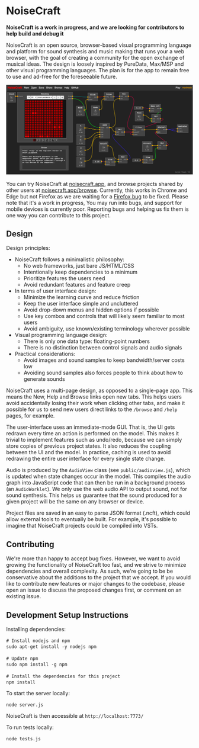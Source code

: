 # NoiseCraft

**NoiseCraft is a work in progress, and we are looking for contributors to help build and debug it**

NoiseCraft is an open source, browser-based visual programming language and platform for
sound synthesis and music making that runs your a web browser, with the goal of creating
a community for the open exchange of musical ideas. The design is loosely inspired by
PureData, Max/MSP and other visual programming languages.
The plan is for the app to remain free to use and ad-free for the foreseeable future.

<p align="center">
  <img width="800" src="doc/screenshot.png">
</p>

You can try NoiseCraft at [noisecraft.app](https://noisecraft.app), and browse projects shared by other
users at [noisecraft.app/browse](https://noisecraft.app/browse). Currently, this works in Chrome and Edge but not
Firefox as we are waiting for a [Firefox bug](https://bugzilla.mozilla.org/show_bug.cgi?id=1572644) to be fixed.
Please note that it's a work in progress,
You may run into bugs, and support for mobile devices is currently poor. Reporting
bugs and helping us fix them is one way you can contribute to this project.

## Design

Design principles:
- NoiseCraft follows a minimalistic philosophy:
  - No web frameworks, just bare JS/HTML/CSS
  - Intentionally keep dependencies to a minimum
  - Prioritize features the users need
  - Avoid redundant features and feature creep
- In terms of user interface design:
  - Minimize the learning curve and reduce friction
  - Keep the user interface simple and uncluttered
  - Avoid drop-down menus and hidden options if possible
  - Use key combos and controls that will likely seem familiar to most users
  - Avoid ambiguity, use known/existing terminology wherever possible
- Visual programming language design:
  - There is only one data type: floating-point numbers
  - There is no distinction between control signals and audio signals
- Practical considerations:
  - Avoid images and sound samples to keep bandwidth/server costs low
  - Avoiding sound samples also forces people to think about how to generate sounds

NoiseCraft uses a multi-page design, as opposed to a single-page app. This means
the New, Help and Browse links open new tabs. This helps users avoid accidentally
losing their work when clicking other tabs, and make it possible for us to send new users
direct links to the `/browse` and `/help` pages, for example.

The user-interface uses an immediate-mode GUI. That is, the UI gets redrawn every time
an action is performed on the model. This makes it trivial to implement features such
as undo/redo, because we can simply store copies of previous project states. It also reduces
the coupling between the UI and the model. In practice, caching is used to avoid
redrawing the entire user interface for every single state change.

Audio is produced by the `AudioView` class (see `public/audioview.js`), which is
updated when state changes
occur in the model. This compiles the audio graph into JavaScript code that can then
be run in a background process (an `AudioWorklet`). We only use the web audio API
to output sound, not for sound synthesis. This helps us guarantee that the sound
produced for a given project will be the same on any browser or device.

Project files are saved in an easy to parse JSON format (.ncft), which could allow
external tools to eventually be built. For example, it's possible to imagine that
NoiseCraft projects could be compiled into VSTs.

## Contributing

We're more than happy to accept bug fixes. However, we want to avoid growing the
functionality of NoiseCraft too fast, and we strive to minimize dependencies and
overall complexity.
As such, we're going to be
be conservative about the additions to the project that we accept. If you would
like to contribute new features or major changes to the codebase, please open an
issue to discuss the proposed changes first, or comment on an existing issue.

## Development Setup Instructions

Installing dependencies:

```
# Install nodejs and npm
sudo apt-get install -y nodejs npm

# Update npm
sudo npm install -g npm

# Install the dependencies for this project
npm install
```

To start the server locally:

```
node server.js
```

NoiseCraft is then accessible at `http://localhost:7773/`

To run tests locally:

```
node tests.js
```
